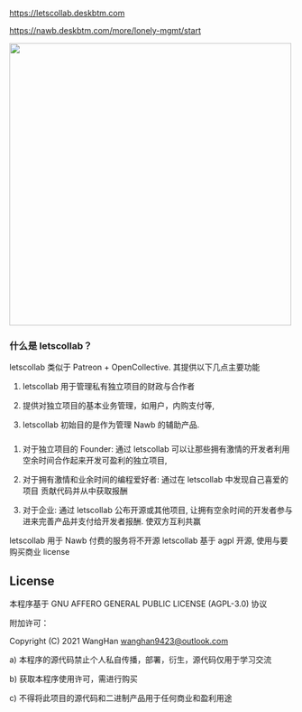 <https://letscollab.deskbtm.com>

<https://nawb.deskbtm.com/more/lonely-mgmt/start>

<img width="500" src="https://s2.loli.net/2022/04/25/dPcuzynwbxStgl4.png" />

<br />

### 什么是 letscollab？

letscollab 类似于 Patreon + OpenCollective. 其提供以下几点主要功能

1.  letscollab 用于管理私有独立项目的财政与合作者

2.  提供对独立项目的基本业务管理，如用户，内购支付等,

3.  letscollab 初始目的是作为管理 Nawb 的辅助产品.

###

1.  对于独立项目的 Founder: 通过 letscollab 可以让那些拥有激情的开发者利用空余时间合作起来开发可盈利的独立项目,

2.  对于拥有激情和业余时间的编程爱好者: 通过在 letscollab 中发现自己喜爱的项目 贡献代码并从中获取报酬

3.  对于企业: 通过 letscollab 公布开源或其他项目, 让拥有空余时间的开发者参与进来完善产品并支付给开发者报酬. 使双方互利共赢

letscollab 用于 Nawb 付费的服务将不开源 letscollab 基于 agpl 开源, 使用与要购买商业 license

## License

本程序基于 GNU AFFERO GENERAL PUBLIC LICENSE (AGPL-3.0) 协议

附加许可：

Copyright (C) 2021 WangHan <wanghan9423@outlook.com>

a) 本程序的源代码禁止个人私自传播，部署，衍生，源代码仅用于学习交流

b) 获取本程序使用许可，需进行购买

c) 不得将此项目的源代码和二进制产品用于任何商业和盈利用途
